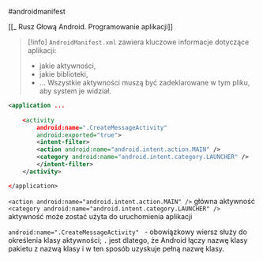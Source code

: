 #androidmanifest

[[_ Rusz Głową Android. Programowanie aplikacji]]

>[!info] `AndroidManifest.xml`
>zawiera kluczowe informacje dotyczące aplikacji:
>- jakie aktywności,
>- jakie biblioteki,
>- ...
>Wszystkie aktywności muszą być zadeklarowane w tym pliku, aby system je widział.
```xml
<application ...
			 
	<activity  
		android:name=".CreateMessageActivity"  
		android:exported="true">  
		<intent-filter>  
		<action android:name="android.intent.action.MAIN" />  	  
		<category android:name="android.intent.category.LAUNCHER" />  
		</intent-filter>  
	</activity>

</application>
```

`<action android:name="android.intent.action.MAIN" />` główna aktywność
`<category android:name="android.intent.category.LAUNCHER" /> ` aktywność może zostać użyta do uruchomienia aplikacji

`android:name=".CreateMessageActivity" `  - obowiązkowy wiersz 
	służy do określenia klasy aktywności; `.` jest dlatego, że Android łączy nazwę klasy pakietu z nazwą klasy i w ten sposób uzyskuje pełną nazwę klasy.




